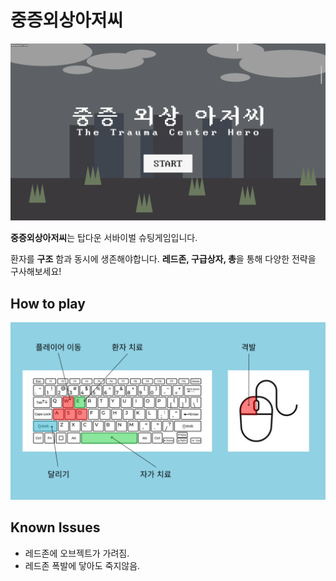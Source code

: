 # 중증외상아저씨

![GIF](start.gif) 


**중증외상아저씨**는 탑다운 서바이벌 슈팅게임입니다. 

환자를 **구조** 함과 동시에 생존해야합니다.
**레드존, 구급상자, 총**을 통해 다양한 전략을 구사해보세요!

## How to play
![PNG](keyboardandmouse.png)


## Known Issues
- 레드존에 오브젝트가 가려짐.
- 레드존 폭발에 닿아도 죽지않음.

